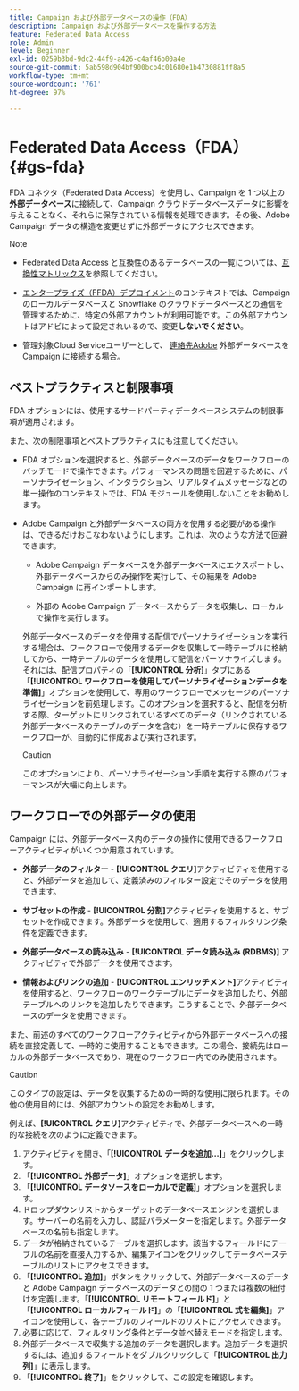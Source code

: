 ```yaml
---
title: Campaign および外部データベースの操作（FDA）
description: Campaign および外部データベースを操作する方法
feature: Federated Data Access
role: Admin
level: Beginner
exl-id: 0259b3bd-9dc2-44f9-a426-c4af46b00a4e
source-git-commit: 5ab598d904bf900bcb4c01680e1b4730881ff8a5
workflow-type: tm+mt
source-wordcount: '761'
ht-degree: 97%

---
```


# Federated Data Access（FDA）{#gs-fda}

FDA コネクタ（Federated Data Access）を使用し、Campaign を 1 つ以上の&#x200B;**外部データベース**&#x200B;に接続して、Campaign クラウドデータベースデータに影響を与えることなく、それらに保存されている情報を処理できます。その後、Adobe Campaign データの構造を変更せずに外部データにアクセスできます。

>[!NOTE]
>
>* Federated Data Access と互換性のあるデータベースの一覧については、[互換性マトリックス](../start/compatibility-matrix.md)を参照してください。
>
>* [エンタープライズ（FFDA）デプロイメント](../architecture/enterprise-deployment.md)のコンテキストでは、Campaign のローカルデータベースと Snowflake のクラウドデータベースとの通信を管理するために、特定の外部アカウントが利用可能です。この外部アカウントはアドビによって設定されいるので、変更&#x200B;**しないでください**。
>
>* 管理対象Cloud Serviceユーザーとして、 [連絡先Adobe](../start/campaign-faq.md#support) 外部データベースを Campaign に接続する場合。


## ベストプラクティスと制限事項

FDA オプションには、使用するサードパーティデータベースシステムの制限事項が適用されます。

また、次の制限事項とベストプラクティスにも注意してください。

* FDA オプションを選択すると、外部データベースのデータをワークフローのバッチモードで操作できます。パフォーマンスの問題を回避するために、パーソナライゼーション、インタラクション、リアルタイムメッセージなどの単一操作のコンテキストでは、FDA モジュールを使用しないことをお勧めします。

* Adobe Campaign と外部データベースの両方を使用する必要がある操作は、できるだけおこなわないようにします。これは、次のような方法で回避できます。

   * Adobe Campaign データベースを外部データベースにエクスポートし、外部データベースからのみ操作を実行して、その結果を Adobe Campaign に再インポートします。

   * 外部の Adobe Campaign データベースからデータを収集し、ローカルで操作を実行します。

  外部データベースのデータを使用する配信でパーソナライゼーションを実行する場合は、ワークフローで使用するデータを収集して一時テーブルに格納してから、一時テーブルのデータを使用して配信をパーソナライズします。それには、配信プロパティの「**[!UICONTROL 分析]**」タブにある「**[!UICONTROL ワークフローを使用してパーソナライゼーションデータを準備]**」オプションを使用して、専用のワークフローでメッセージのパーソナライゼーションを前処理します。このオプションを選択すると、配信を分析する際、ターゲットにリンクされているすべてのデータ（リンクされている外部データベースのテーブルのデータを含む）を一時テーブルに保存するワークフローが、自動的に作成および実行されます。

  >[!CAUTION]
  >
  >このオプションにより、パーソナライゼーション手順を実行する際のパフォーマンスが大幅に向上します。


## ワークフローでの外部データの使用

Campaign には、外部データベース内のデータの操作に使用できるワークフローアクティビティがいくつか用意されています。

* **外部データのフィルター** - **[!UICONTROL クエリ]**&#x200B;アクティビティを使用すると、外部データを追加して、定義済みのフィルター設定でそのデータを使用できます。

* **サブセットの作成** - **[!UICONTROL 分割]**&#x200B;アクティビティを使用すると、サブセットを作成できます。外部データを使用して、適用するフィルタリング条件を定義できます。

* **外部データベースの読み込み** - **[!UICONTROL データ読み込み (RDBMS)]** アクティビティで外部データを使用できます。

* **情報およびリンクの追加** - **[!UICONTROL エンリッチメント]**&#x200B;アクティビティを使用すると、ワークフローのワークテーブルにデータを追加したり、外部テーブルへのリンクを追加したりできます。こうすることで、外部データベースのデータを使用できます。

また、前述のすべてのワークフローアクティビティから外部データベースへの接続を直接定義して、一時的に使用することもできます。この場合、接続先はローカルの外部データベースであり、現在のワークフロー内でのみ使用されます。

>[!CAUTION]
>
>このタイプの設定は、データを収集するための一時的な使用に限られます。その他の使用目的には、外部アカウントの設定をお勧めします。

例えば、**[!UICONTROL クエリ]**&#x200B;アクティビティで、外部データベースへの一時的な接続を次のように定義できます。

1. アクティビティを開き、「**[!UICONTROL データを追加…]**」をクリックします。
1. 「**[!UICONTROL 外部データ]**」オプションを選択します。
1. 「**[!UICONTROL データソースをローカルで定義]**」オプションを選択します。
1. ドロップダウンリストからターゲットのデータベースエンジンを選択します。サーバーの名前を入力し、認証パラメーターを指定します。外部データベースの名前も指定します。
1. データが格納されているテーブルを選択します。該当するフィールドにテーブルの名前を直接入力するか、編集アイコンをクリックしてデータベーステーブルのリストにアクセスできます。
1. 「**[!UICONTROL 追加]**」ボタンをクリックして、外部データベースのデータと Adobe Campaign データベースのデータとの間の 1 つまたは複数の紐付けを定義します。「**[!UICONTROL リモートフィールド]**」と「**[!UICONTROL ローカルフィールド]**」の「**[!UICONTROL 式を編集]**」アイコンを使用して、各テーブルのフィールドのリストにアクセスできます。
1. 必要に応じて、フィルタリング条件とデータ並べ替えモードを指定します。
1. 外部データベースで収集する追加のデータを選択します。追加データを選択するには、追加するフィールドをダブルクリックして「**[!UICONTROL 出力列]**」に表示します。
1. 「**[!UICONTROL 終了]**」をクリックして、この設定を確認します。
